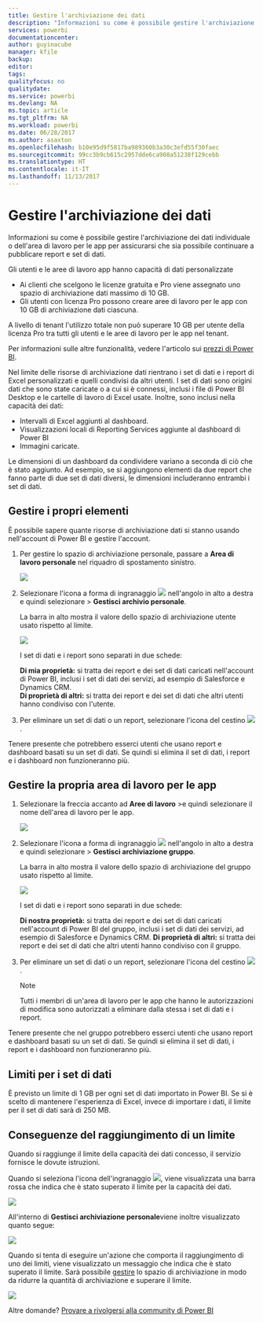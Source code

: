 ```yaml
---
title: Gestire l'archiviazione dei dati
description: "Informazioni su come è possibile gestire l'archiviazione dei dati individuale o dell'area di lavoro per le app per assicurarsi che sia possibile continuare a pubblicare report e set di dati."
services: powerbi
documentationcenter: 
author: guyinacube
manager: kfile
backup: 
editor: 
tags: 
qualityfocus: no
qualitydate: 
ms.service: powerbi
ms.devlang: NA
ms.topic: article
ms.tgt_pltfrm: NA
ms.workload: powerbi
ms.date: 06/28/2017
ms.author: asaxton
ms.openlocfilehash: b10e95d9f5817ba989360b3a30c3efd55f30faec
ms.sourcegitcommit: 99cc3b9cb615c2957dde6ca908a51238f129cebb
ms.translationtype: HT
ms.contentlocale: it-IT
ms.lasthandoff: 11/13/2017
---
```

# <a name="manage-your-data-storage"></a>Gestire l'archiviazione dei dati
Informazioni su come è possibile gestire l'archiviazione dei dati individuale o dell'area di lavoro per le app per assicurarsi che sia possibile continuare a pubblicare report e set di dati.

Gli utenti e le aree di lavoro app hanno capacità di dati personalizzate

* Ai clienti che scelgono le licenze gratuita e Pro viene assegnato uno spazio di archiviazione dati massimo di 10 GB.
* Gli utenti con licenza Pro possono creare aree di lavoro per le app con 10 GB di archiviazione dati ciascuna.

A livello di tenant l'utilizzo totale non può superare 10 GB per utente della licenza Pro tra tutti gli utenti e le aree di lavoro per le app nel tenant.

Per informazioni sulle altre funzionalità, vedere l'articolo sui [prezzi di Power BI](https://powerbi.microsoft.com/pricing).

Nel limite delle risorse di archiviazione dati rientrano i set di dati e i report di Excel personalizzati e quelli condivisi da altri utenti. I set di dati sono origini dati che sono state caricate o a cui si è connessi, inclusi i file di Power BI Desktop e le cartelle di lavoro di Excel usate. Inoltre, sono inclusi nella capacità dei dati:

* Intervalli di Excel aggiunti al dashboard.
* Visualizzazioni locali di Reporting Services aggiunte al dashboard di Power BI
* Immagini caricate.

Le dimensioni di un dashboard da condividere variano a seconda di ciò che è stato aggiunto. Ad esempio, se si aggiungono elementi da due report che fanno parte di due set di dati diversi, le dimensioni includeranno entrambi i set di dati.

<a name="manage"/>

## <a name="manage-items-owned-by-you"></a>Gestire i propri elementi 
È possibile sapere quante risorse di archiviazione dati si stanno usando nell'account di Power BI e gestire l'account.

1. Per gestire lo spazio di archiviazione personale, passare a **Area di lavoro personale** nel riquadro di spostamento sinistro.
   
    ![](media/service-admin-manage-your-data-storage-in-power-bi/pbi_myworkspace.png)
2. Selezionare l'icona a forma di ingranaggio ![](media/service-admin-manage-your-data-storage-in-power-bi/pbi_gearicon.png) nell'angolo in alto a destra e quindi selezionare \> **Gestisci archivio personale**.
   
    La barra in alto mostra il valore dello spazio di archiviazione utente usato rispetto al limite.
   
    ![](media/service-admin-manage-your-data-storage-in-power-bi/pbi_persnlstorage.png)
   
    I set di dati e i report sono separati in due schede:
   
    **Di mia proprietà:** si tratta dei report e dei set di dati caricati nell'account di Power BI, inclusi i set di dati dei servizi, ad esempio di Salesforce e Dynamics CRM.  
    **Di proprietà di altri:** si tratta dei report e dei set di dati che altri utenti hanno condiviso con l'utente.
3. Per eliminare un set di dati o un report, selezionare l'icona del cestino ![](media/service-admin-manage-your-data-storage-in-power-bi/pbi_deleteicon.png).

Tenere presente che potrebbero esserci utenti che usano report e dashboard basati su un set di dati. Se quindi si elimina il set di dati, i report e i dashboard non funzioneranno più.

## <a name="manage-your-app-workspace"></a>Gestire la propria area di lavoro per le app
1. Selezionare la freccia accanto ad **Aree di lavoro** \>e quindi selezionare il nome dell'area di lavoro per le app.
   
    ![](media/service-admin-manage-your-data-storage-in-power-bi/pbi_groupworkspaces.png)
2. Selezionare l'icona a forma di ingranaggio ![](media/service-admin-manage-your-data-storage-in-power-bi/pbi_gearicon.png) nell'angolo in alto a destra e quindi selezionare \> **Gestisci archiviazione gruppo**.
   
    La barra in alto mostra il valore dello spazio di archiviazione del gruppo usato rispetto al limite.
   
    ![](media/service-admin-manage-your-data-storage-in-power-bi/pbi_groupstorage.png)
   
    I set di dati e i report sono separati in due schede:
   
    **Di nostra proprietà:** si tratta dei report e dei set di dati caricati nell'account di Power BI del gruppo, inclusi i set di dati dei servizi, ad esempio di Salesforce e Dynamics CRM.
    **Di proprietà di altri:** si tratta dei report e dei set di dati che altri utenti hanno condiviso con il gruppo.
3. Per eliminare un set di dati o un report, selezionare l'icona del cestino ![](media/service-admin-manage-your-data-storage-in-power-bi/pbi_deleteicon.png).
   
   > [!NOTE]
   > Tutti i membri di un'area di lavoro per le app che hanno le autorizzazioni di modifica sono autorizzati a eliminare dalla stessa i set di dati e i report.
   > 
   > 

Tenere presente che nel gruppo potrebbero esserci utenti che usano report e dashboard basati su un set di dati. Se quindi si elimina il set di dati, i report e i dashboard non funzioneranno più.

## <a name="dataset-limits"></a>Limiti per i set di dati
È previsto un limite di 1 GB per ogni set di dati importato in Power BI. Se si è scelto di mantenere l'esperienza di Excel, invece di importare i dati, il limite per il set di dati sarà di 250 MB.

## <a name="what-happens-when-you-hit-a-limit"></a>Conseguenze del raggiungimento di un limite
Quando si raggiunge il limite della capacità dei dati concesso, il servizio fornisce le dovute istruzioni. 

Quando si seleziona l'icona dell'ingranaggio ![](media/service-admin-manage-your-data-storage-in-power-bi/pbi_gearicon.png), viene visualizzata una barra rossa che indica che è stato superato il limite per la capacità dei dati.

![](media/service-admin-manage-your-data-storage-in-power-bi/manage-storage-limit.png)

All'interno di **Gestisci archiviazione personale**viene inoltre visualizzato quanto segue:

 ![](media/service-admin-manage-your-data-storage-in-power-bi/manage-storage-limit2.png)

 Quando si tenta di eseguire un'azione che comporta il raggiungimento di uno dei limiti, viene visualizzato un messaggio che indica che è stato superato il limite. Sarà possibile [gestire](#manage) lo spazio di archiviazione in modo da ridurre la quantità di archiviazione e superare il limite.

 ![](media/service-admin-manage-your-data-storage-in-power-bi/powerbi-pro-over-limit.png)

 Altre domande? [Provare a rivolgersi alla community di Power BI](http://community.powerbi.com/)

